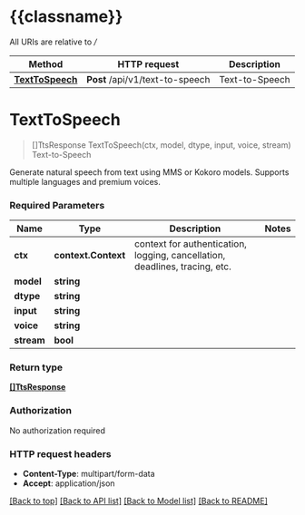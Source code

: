 # {{classname}}

All URIs are relative to */*

Method | HTTP request | Description
------------- | ------------- | -------------
[**TextToSpeech**](TextToSpeechApi.md#TextToSpeech) | **Post** /api/v1/text-to-speech | Text-to-Speech

# **TextToSpeech**
> []TtsResponse TextToSpeech(ctx, model, dtype, input, voice, stream)
Text-to-Speech

Generate natural speech from text using MMS or Kokoro models. Supports multiple languages and premium voices.

### Required Parameters

Name | Type | Description  | Notes
------------- | ------------- | ------------- | -------------
 **ctx** | **context.Context** | context for authentication, logging, cancellation, deadlines, tracing, etc.
  **model** | **string**|  | 
  **dtype** | **string**|  | 
  **input** | **string**|  | 
  **voice** | **string**|  | 
  **stream** | **bool**|  | 

### Return type

[**[]TtsResponse**](TTSResponse.md)

### Authorization

No authorization required

### HTTP request headers

 - **Content-Type**: multipart/form-data
 - **Accept**: application/json

[[Back to top]](#) [[Back to API list]](../README.md#documentation-for-api-endpoints) [[Back to Model list]](../README.md#documentation-for-models) [[Back to README]](../README.md)

